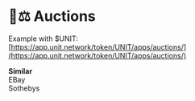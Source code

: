 # 👨⚖ Auctions

Example with $UNIT: \
[https://app.unit.network/token/UNIT/apps/auctions/](https://app.unit.network/token/UNIT/apps/auctions/)

**Similar**\
EBay\
Sothebys
